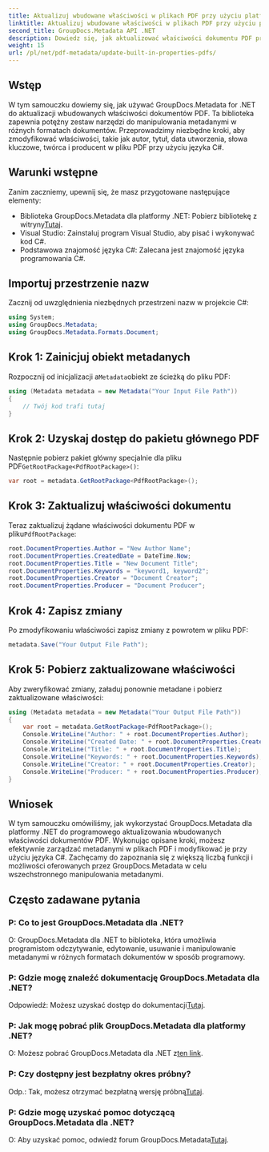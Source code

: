 ```yaml
---
title: Aktualizuj wbudowane właściwości w plikach PDF przy użyciu platformy .NET
linktitle: Aktualizuj wbudowane właściwości w plikach PDF przy użyciu platformy .NET
second_title: GroupDocs.Metadata API .NET
description: Dowiedz się, jak aktualizować właściwości dokumentu PDF przy użyciu języka C# i GroupDocs.Metadata dla platformy .NET. Modyfikuj autora, tytuł, słowa kluczowe i inne elementy programowo.
weight: 15
url: /pl/net/pdf-metadata/update-built-in-properties-pdfs/
---
```

## Wstęp
W tym samouczku dowiemy się, jak używać GroupDocs.Metadata for .NET do aktualizacji wbudowanych właściwości dokumentów PDF. Ta biblioteka zapewnia potężny zestaw narzędzi do manipulowania metadanymi w różnych formatach dokumentów. Przeprowadzimy niezbędne kroki, aby zmodyfikować właściwości, takie jak autor, tytuł, data utworzenia, słowa kluczowe, twórca i producent w pliku PDF przy użyciu języka C#.
## Warunki wstępne
Zanim zaczniemy, upewnij się, że masz przygotowane następujące elementy:
-  Biblioteka GroupDocs.Metadata dla platformy .NET: Pobierz bibliotekę z witryny[Tutaj](https://releases.groupdocs.com/metadata/net/).
- Visual Studio: Zainstaluj program Visual Studio, aby pisać i wykonywać kod C#.
- Podstawowa znajomość języka C#: Zalecana jest znajomość języka programowania C#.

## Importuj przestrzenie nazw
Zacznij od uwzględnienia niezbędnych przestrzeni nazw w projekcie C#:
```csharp
using System;
using GroupDocs.Metadata;
using GroupDocs.Metadata.Formats.Document;
```
## Krok 1: Zainicjuj obiekt metadanych
 Rozpocznij od inicjalizacji a`Metadata`obiekt ze ścieżką do pliku PDF:
```csharp
using (Metadata metadata = new Metadata("Your Input File Path"))
{
    // Twój kod trafi tutaj
}
```
## Krok 2: Uzyskaj dostęp do pakietu głównego PDF
 Następnie pobierz pakiet główny specjalnie dla pliku PDF`GetRootPackage<PdfRootPackage>()`:
```csharp
var root = metadata.GetRootPackage<PdfRootPackage>();
```
## Krok 3: Zaktualizuj właściwości dokumentu
 Teraz zaktualizuj żądane właściwości dokumentu PDF w pliku`PdfRootPackage`:
```csharp
root.DocumentProperties.Author = "New Author Name";
root.DocumentProperties.CreatedDate = DateTime.Now;
root.DocumentProperties.Title = "New Document Title";
root.DocumentProperties.Keywords = "keyword1, keyword2";
root.DocumentProperties.Creator = "Document Creator";
root.DocumentProperties.Producer = "Document Producer";
```
## Krok 4: Zapisz zmiany
Po zmodyfikowaniu właściwości zapisz zmiany z powrotem w pliku PDF:
```csharp
metadata.Save("Your Output File Path");
```
## Krok 5: Pobierz zaktualizowane właściwości
Aby zweryfikować zmiany, załaduj ponownie metadane i pobierz zaktualizowane właściwości:
```csharp
using (Metadata metadata = new Metadata("Your Output File Path"))
{
    var root = metadata.GetRootPackage<PdfRootPackage>();
    Console.WriteLine("Author: " + root.DocumentProperties.Author);
    Console.WriteLine("Created Date: " + root.DocumentProperties.CreatedDate);
    Console.WriteLine("Title: " + root.DocumentProperties.Title);
    Console.WriteLine("Keywords: " + root.DocumentProperties.Keywords);
    Console.WriteLine("Creator: " + root.DocumentProperties.Creator);
    Console.WriteLine("Producer: " + root.DocumentProperties.Producer);
}
```

## Wniosek
W tym samouczku omówiliśmy, jak wykorzystać GroupDocs.Metadata dla platformy .NET do programowego aktualizowania wbudowanych właściwości dokumentów PDF. Wykonując opisane kroki, możesz efektywnie zarządzać metadanymi w plikach PDF i modyfikować je przy użyciu języka C#. Zachęcamy do zapoznania się z większą liczbą funkcji i możliwości oferowanych przez GroupDocs.Metadata w celu wszechstronnego manipulowania metadanymi.

## Często zadawane pytania
### P: Co to jest GroupDocs.Metadata dla .NET?
O: GroupDocs.Metadata dla .NET to biblioteka, która umożliwia programistom odczytywanie, edytowanie, usuwanie i manipulowanie metadanymi w różnych formatach dokumentów w sposób programowy.
### P: Gdzie mogę znaleźć dokumentację GroupDocs.Metadata dla .NET?
 Odpowiedź: Możesz uzyskać dostęp do dokumentacji[Tutaj](https://tutorials.groupdocs.com/metadata/net/).
### P: Jak mogę pobrać plik GroupDocs.Metadata dla platformy .NET?
 O: Możesz pobrać GroupDocs.Metadata dla .NET z[ten link](https://releases.groupdocs.com/metadata/net/).
### P: Czy dostępny jest bezpłatny okres próbny?
 Odp.: Tak, możesz otrzymać bezpłatną wersję próbną[Tutaj](https://releases.groupdocs.com/).
### P: Gdzie mogę uzyskać pomoc dotyczącą GroupDocs.Metadata dla .NET?
 O: Aby uzyskać pomoc, odwiedź forum GroupDocs.Metadata[Tutaj](https://forum.groupdocs.com/c/metadata/14).